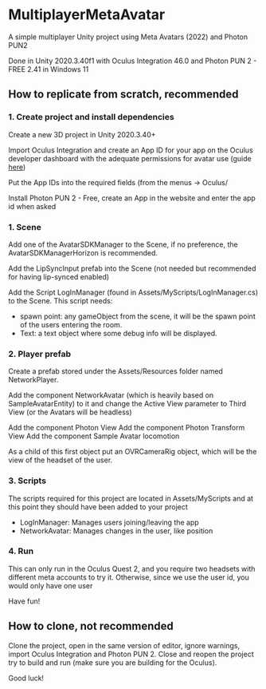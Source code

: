# MultiplayerMetaAvatar

A simple multiplayer Unity project using Meta Avatars (2022) and Photon PUN2

Done in Unity 2020.3.40f1 with Oculus Integration 46.0 and Photon PUN 2 - FREE 2.41 in Windows 11

## How to replicate from scratch, recommended

### 1. Create project and install dependencies

Create a new 3D project in Unity 2020.3.40+

Import Oculus Integration and create an App ID for your app on the Oculus developer dashboard with the adequate
permissions for avatar use (guide [here](https://developer.oculus.com/documentation/unity/meta-avatars-app-config/))

Put the App IDs into the required fields (from the menus -> Oculus/

Install Photon PUN 2 - Free, create an App in the website and enter the app id when asked

### 1. Scene

Add one of the AvatarSDKManager to the Scene, if no preference, the AvatarSDKManagerHorizon is recommended.

Add the LipSyncInput prefab into the Scene (not needed but recommended for having lip-synced enabled)

Add the Script LogInManager (found in Assets/MyScripts/LogInManager.cs) to the Scene. This script needs:

- spawn point: any gameObject from the scene, it will be the spawn point of the users entering the room.
- Text: a text object where some debug info will be displayed.

### 2. Player prefab

Create a prefab stored under the Assets/Resources folder named NetworkPlayer.

Add the component NetworkAvatar (which is heavily based on SampleAvatarEntity) to it and change the Active View
parameter to Third View (or the Avatars will be headless)

Add the component Photon View
Add the component Photon Transform View
Add the component Sample Avatar locomotion

As a child of this first object put an OVRCameraRig object, which will be the view of the headset of the user.

### 3. Scripts

The scripts required for this project are located in Assets/MyScripts and at this point they should have been added to
your project

- LogInManager: Manages users joining/leaving the app
- NetworkAvatar: Manages changes in the user, like position

### 4. Run

This can only run in the Oculus Quest 2, and you require two headsets with different meta accounts to try it. Otherwise,
since we use the user id, you would only have one user

Have fun!

## How to clone, not recommended

Clone the project, open in the same version of editor, ignore warnings, import Oculus Integration and Photon PUN 2.
Close and reopen the project try to build and run (make sure you are building for the Oculus).

Good luck!